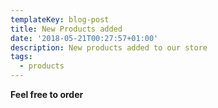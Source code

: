 ```yaml
---
templateKey: blog-post
title: New Products added
date: '2018-05-21T00:27:57+01:00'
description: New products added to our store
tags:
  - products
---
```

**Feel free to order**

